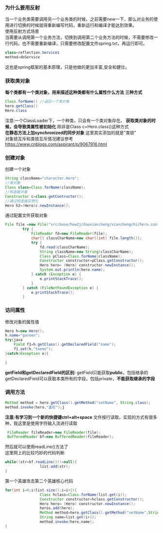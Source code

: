 ### 为什么要用反射
当一个业务类需要调用另一个业务类的时候，之前需要new一下，那么对业务的使用进行切换的时候就得重新编写代码，重新运行和编译才能达到效果。  
使用反射方式场景  
当需要从调用第一个业务方法，切换到调用第二个业务方法的时候，不需要修改一行代码，也不需要重新编译，只需要修改配置文件spring.txt，再运行即可。  
```java
class=reflection.Service1
method=doService
```
这也是spring框架的基本原理，只是他做的更加丰富,安全和健壮。
### 获取类对象
**每个类都有一个类对象，用来描述这种类都有什么属性什么方法**
**三种方式**
```java
Class.forName() //返回一个类对象
hero.getClass()
Hero.class
```
注意:一个ClassLoader下，一个种类，只会有一个类对象存在。
**获取类对象的时候，会导致类属性被初始化**
除非是Class c=Hero.class()这种方式  
**在静态方法上加synchronized的同步对象**
这里其实添加的就是"类锁"  
对象锁互斥和类锁互斥情况建议参考  
https://www.cnblogs.com/aspirant/p/9067916.html
### 创建对象
创建一个对象  
```java
String className="charactor.Hero";
//类对象
Class class=Class.forName(className);
//构造器对象
Constructor c=class.getContructor();
//通过构造器实例化
Hero h2=(Hero)c.newInstance();
```
通过配置文件获取对象  
```java
File file =new File("src/base/how2j/duoxiancheng/xianchengchi/hero.config");
        try {
            FileReader fd=new FileReader(file);
            char[] classCharName=new char[(int) file.length()];
            try {
                fd.read(classCharName);
                String className=new String(classCharName);
                Class pClass=Class.forName(className);
                Constructor constructor=pClass.getConstructor();
                Hero hero= (Hero) constructor.newInstance();
                System.out.println(hero.name);
            } catch (Exception e) {
                e.printStackTrace();
            }
        } catch (FileNotFoundException e) {
            e.printStackTrace();
        }
```
### 访问属性
修改对象的属性值  
```java
Hero h=new Hero();
h.name="gareen";
try{java
	Field f1=h.getClass().getDeclaredField("name");
    f1.set(h,"teemo");
}catch(Exception e){
	
}
```
**getField和getDeclaredField的区别:**
getField只能获取**public**，包括继承的
getDeclaredField可以获取本类所有的字段，包括private，**不能获取继承的字段**
### 调用方法
```java
Method method = hero.getClass().getMethod("setName", String.class);
method.invoke(hero,"盖伦");j
```
**注意:有学习到一个新的快捷键ctrl+alt+space**
文件按行读取，实现的方式有很多种，我这里是使用字符输入流进行读取  
```java
 FileReader fileReader=new FileReader(file);
 BufferedReader bf=new BufferedReader(fileReader);
```
然后就可以使用readLine()方法了  
这里网上的比较巧妙的代码判断  
```java
while((str=bf.readLine())!=null){
                list.add(str);
}
```
第一个英雄攻击第二个英雄核心代码  
```java
for(int i=0;i<list.size();i=i+2){
                Class hclass=Class.forName(list.get(i));
                Constructor constructor=hclass.getConstructor();
                Hero hero= (Hero) constructor.newInstance();
                heros.add(hero);
                Method method=hero.getClass().getMethod("setName",String.class);
                String name=list.get(i+1);
                method.invoke(hero,name);
}
```
